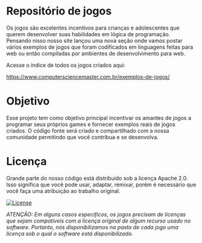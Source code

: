 # Repositório de jogos

Os jogos são excelentes incentivos para crianças e adolescentes que querem desenvolver suas habilidades em lógica de programação. Pensando nisso nosso site lançou uma nova seção
onde vamos postar vários exemplos de jogos que foram codificados em linguagens feitas para web ou então compiladas por ambientes de desenvolvimento para web.

Acesse o índice de todos os jogos criados aqui:

https://www.computersciencemaster.com.br/exemplos-de-jogos/

# Objetivo

Esse projeto tem como objetivo principal incentivar os amantes de jogos a programar seus próprios games e fornecer exemplos reais de jogos criados. O código fonte
será criado e compartilhado com a nossa comunidade permitindo que você contribua e se desenvolva.

# Licença

Grande parte do nosso código está distribuido sob a licença Apache 2.0. Isso significa que você pode usar, adaptar, remixar, porém é necessário que você faça uma atribuição ao trabalho original. 

[![License](https://img.shields.io/badge/License-Apache%202.0-blue.svg)](https://opensource.org/licenses/Apache-2.0)

_ATENÇÃO: Em alguns casos específicos, os jogos precisam de licenças que sejam compatíveis com a licença original de algum recurso usado no software. Portanto, nós disponibilizamos na pasta de cada jogo uma licença sob o qual o software está disponibilizado._
